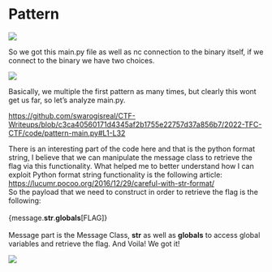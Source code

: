 # Pattern 

<img src="https://github.com/swarogisreal/CTF-Writeups/blob/main/2022-TFC-CTF/images/pattern-1.png">

So we got this main.py file as well as nc connection to the binary itself, if we connect to the binary we have two choices.

<img src="https://github.com/swarogisreal/CTF-Writeups/blob/main/2022-TFC-CTF/images/pattern-2.png">

Basically, we multiple the first pattern as many times, but clearly this wont get us far, so let’s analyze main.py.

https://github.com/swarogisreal/CTF-Writeups/blob/c3ca40560171d4345af2b1755e22757d37a856b7/2022-TFC-CTF/code/pattern-main.py#L1-L32

There is an interesting part of the code here and that is the python format string, I believe that we can manipulate the message class to retrieve the flag via this functionality. What helped me to better understand how I can exploit Python format string functionality is the following article: 
<br>
https://lucumr.pocoo.org/2016/12/29/careful-with-str-format/ 
<br>
So the payload that we need to construct in order to retrieve the flag is the following: 
<br><br>
{message.__str__.__globals__[FLAG]}
<br><br>
Message part is the Message Class, __str__ as well as __globals__ to access global variables and retrieve the flag. And Voila! We got it!

<img src="https://github.com/swarogisreal/CTF-Writeups/blob/main/2022-TFC-CTF/images/pattern-3.png">
